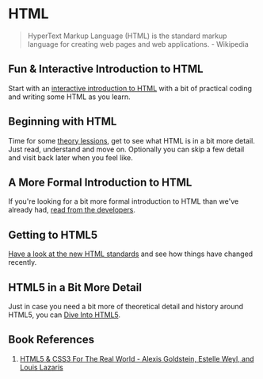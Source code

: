 # HTML

> HyperText Markup Language (HTML) is the standard markup language for creating web pages and web applications. - Wikipedia

## Fun & Interactive Introduction to HTML

Start with an [interactive introduction to HTML](https://www.codecademy.com/learn/web) with a bit of practical coding and writing some HTML as you learn.

## Beginning with HTML

Time for some [theory lessions](http://htmldog.com/guides/html/), get to see what HTML is in a bit more detail. Just read, understand and move on. Optionally you can skip a few detail and visit back later when you feel like.

## A More Formal Introduction to HTML

If you're looking for a bit more formal introduction to HTML than we've already had, [read from the developers](https://developer.mozilla.org/en-US/docs/Learn/HTML/Introduction_to_HTML).

## Getting to HTML5

[Have a look at the new HTML standards](http://www.html5andcss3.org/html5history.php) and see how things have changed recently.

## HTML5 in a Bit More Detail

Just in case you need a bit more of theoretical detail and history around HTML5, you can [Dive Into HTML5](http://diveintohtml5.info/).

## Book References

1. [HTML5 & CSS3 For The Real World - Alexis Goldstein, Estelle Weyl, and Louis Lazaris](http://itbookshub.com/html5-css3-for-the-real-world-2nd-edition/)
